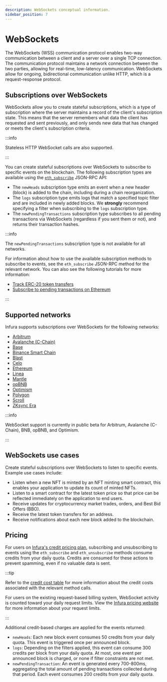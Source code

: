 ```yaml
---
description: WebSockets conceptual information.
sidebar_position: 7
---
```


# WebSockets

The WebSockets (WSS) communication protocol enables two-way communication between a client and a server over a single TCP
connection. The communication protocol maintains a network connection between the two parties, allowing for real-time, low-latency
communication. WebSockets allow for ongoing, bidirectional communication unlike HTTP, which is a request-response protocol.

## Subscriptions over WebSockets

WebSockets allow you to create stateful subscriptions, which is a type of subscription where the server maintains a record
of the client's subscription state. This means that the server remembers what data the client has requested and sent
previously, and only sends new data that has changed or meets the client's subscription criteria.

:::info

Stateless HTTP WebSocket calls are also supported.

:::

You can create stateful subscriptions over WebSockets to subscribe to specific events on the blockchain. The following
subscription types are available using the [`eth_subscribe`](../reference/ethereum/json-rpc-methods/subscription-methods/eth_subscribe.mdx) JSON-RPC API:

- The `newHeads` subscription type emits an event when a new header (block) is added to the chain, including during a
  chain reorganization.
- The `logs` subscription type emits logs that match a specified topic filter and are included in newly added blocks.
  We **strongly** recommend specifying a filter when subscribing to the `logs` subscription type.
- The `newPendingTransactions` subscription type subscribes to all pending transactions via
  WebSockets (regardless if you sent them or not), and returns their transaction hashes.

:::info

The `newPendingTransactions` subscription type is not available for all networks.

For information about how to use the available subscription methods to subscribe to events, see the `eth_subscribe`
JSON-RPC method for the relevant network. You can also see the following tutorials for more information:

- [Track ERC-20 token transfers](../tutorials/ethereum/track-erc-20-token-transfers.md)
- [Subscribe to pending transactions on Ethereum](../tutorials/ethereum/subscribe-to-pending-transactions.md)

:::

## Supported networks

Infura supports subscriptions over WebSockets for the following networks:

- [Arbitrum](../reference/arbitrum/index.md)
- [Avalanche (C-Chain)](../reference/avalanche-c-chain/index.md)
- [Base](../reference/base/index.md)
- [Binance Smart Chain](../reference/bnb-smart-chain/index.md)
- [Blast](../reference/blast/index.md)
- [Celo](../reference/celo/index.md)
- [Ethereum](../reference/ethereum/index.md)
- [Linea](../reference/linea/index.md)
- [Mantle](../reference/mantle/index.md)
- [opBNB](../reference/opbnb/index.md)
- [Optimism](../reference/optimism/index.md)
- [Polygon](../reference/polygon-pos/index.md)
- [Scroll](../reference/scroll/index.md)
- [ZKsync Era](../reference/zksync/index.md)

:::info

WebSocket support is currently in public beta for Arbitrum, Avalanche (C-Chain), BNB, opBNB, and Optimism.

:::

## WebSockets use cases

Create stateful subscriptions over WebSockets to listen to specific events. Example use cases include:

- Listen when a new NFT is minted by an NFT minting smart contract, this enables your application to update its count of minted NFTs.
- Listen to a smart contract for the latest token price so that price can be reflected immediately on the application to end users.
- Receive updates for cryptocurrency market trades, orders, and Best Bid Offers (BBO).
- Receive the latest token transfers for an address.
- Receive notifications about each new block added to the blockchain.

## Pricing

For users on [Infura's credit pricing plan](../get-started/pricing/index.md), subscribing and unsubscribing to
events using the `eth_subscribe` and `eth_unsubscribe` methods consume credits from your daily quota.
Credits are consumed for these actions to prevent spamming, even if no valuable data is sent.

:::tip

Refer to the [credit cost table](../get-started/pricing/credit-cost.md) for more information about the
credit costs associated with the relevant method calls.

For users on the existing request-based billing system, WebSocket activity is counted toward your daily request
limits. View the [Infura pricing website](https://www.infura.io/pricing) for more information about your
request limits.

:::

Additional credit-based charges are applied for the events returned:

- `newHeads`: Each new block event consumes 50 credits from your daily quota. This event is triggered
    once per announced block.
- `logs`: Depending on the filters applied, this event can consume 300 credits per block from your
    daily quota. At most, one event per announced block is charged, or none if filter constraints are not met.
- `newPendingTransaction`: An event is generated every 700-800ms, aggregating the total amount of
    pending transactions collected during that period. Each event consumes 200 credits from your daily quota.
